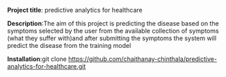 **Project title**: predictive analytics for healthcare

**Description**:The aim of this project is predicting the disease based on the symptoms selected by the user from 
            the available collection of symptoms (what they suffer with)and  after submitting the symptoms the 
            system will predict the disease from the training model 
            
**Installation**:git clone https://github.com/chaithanay-chinthala/predictive-analytics-for-healthcare.git
